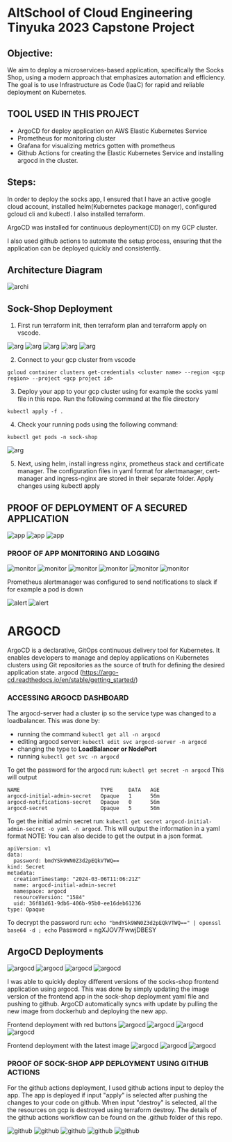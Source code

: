 # AltSchool of Cloud Engineering Tinyuka 2023 Capstone Project 

## Objective:

We aim to deploy a microservices-based application, specifically the Socks Shop, using a modern approach that emphasizes automation and efficiency. The goal is to use Infrastructure as Code (IaaC) for rapid and reliable deployment on Kubernetes.

## TOOL USED IN THIS PROJECT
- ArgoCD for deploy application on AWS Elastic Kubernetes Service
- Prometheus for monitoring cluster
- Grafana for visualizing metrics gotten with prometheus
- Github Actions for creating the Elastic Kubernetes Service and installing argocd in the cluster.

## Steps:
In order to deploy the socks app, I ensured that I have an active google cloud account, installed helm(Kubernetes package manager), configured gcloud cli and kubectl. I also installed terraform.

ArgoCD was installed for continuous deployment(CD) on my GCP cluster. 

I also used github actions to automate the setup process, ensuring that the application can be deployed quickly and consistently.

## Architecture Diagram
![archi](./Images/diagram.jpeg)

## Sock-Shop Deployment
1. First run terraform init, then terraform plan and terraform apply on vscode.

![arg](./Images/gcp5.jpg)
![arg](./Images/gcp2.jpg)
![arg](./Images/gcp3.jpg)
![arg](./Images/gcp4.jpg)
![arg](./Images/gcp1.jpg)


2. Connect to your gcp cluster from vscode
````
gcloud container clusters get-credentials <cluster name> --region <gcp region> --project <gcp project id>
````
3. Deploy your app to your gcp cluster using for example the socks yaml file in this repo. Run the following command at the file directory

````
kubectl apply -f .
````

4. Check your running pods using the following command:
````
kubectl get pods -n sock-shop
````

![arg](./Images/p1.jpg)

5. Next, using helm, install ingress nginx, prometheus stack and certificate manager. The configuration files in yaml format for alertmanager, cert-manager and ingress-nginx are stored in their separate folder. Apply changes using kubectl apply 

## PROOF OF DEPLOYMENT OF A SECURED APPLICATION
![app](./Images/sock2.jpg)
![app](./Images/sock1.jpg)
![app](./Images/sock3.jpg)

### PROOF OF APP MONITORING AND LOGGING
![monitor](./Images/prometheus4.jpg)
![monitor](./Images/prometheus2.jpg)
![monitor](./Images/prometheus.jpg)
![monitor](./Images/grafana5.jpg)
![monitor](./Images/grafana.jpg)
![monitor](./Images/grafana2.jpg)

Prometheus alertmanager was configured to send notifications to slack if for example a pod is down


![alert](./Images/prometheus3.jpg)
![alert](./Images/slack1.jpg)


# ARGOCD 
ArgoCD is a declarative, GitOps continuous delivery tool for Kubernetes. It enables developers to manage and deploy applications on Kubernetes clusters using Git repositories as the source of truth for defining the desired application state. argocd (https://argo-cd.readthedocs.io/en/stable/getting_started/)


### ACCESSING ARGOCD DASHBOARD
The argocd-server had a cluster ip so the service type was changed to a loadbalancer. This was done by:
- running the command `kubectl get all -n argocd`
- editing argocd server: `kubectl edit svc argocd-server -n argocd`
- changing the type to **LoadBalancer or NodePort**
- running `kubectl get svc -n argocd`

To get the password for the argocd run:
`kubectl get secret -n argocd`
This will output
```
NAME                          TYPE     DATA   AGE
argocd-initial-admin-secret   Opaque   1      56m
argocd-notifications-secret   Opaque   0      56m
argocd-secret                 Opaque   5      56m

```
To get the initial admin secret run:
`kubectl get secret argocd-initial-admin-secret -o yaml -n argocd`. This will output the information in a yaml format
NOTE: You can also decide to get the output in a json format.

```
apiVersion: v1
data:
  password: bmdYSk9WN0Z3d2pEQkVTWQ==
kind: Secret
metadata:
  creationTimestamp: "2024-03-06T11:06:21Z"
  name: argocd-initial-admin-secret
  namespace: argocd
  resourceVersion: "1584"
  uid: 36f81d61-9db6-406b-95b0-ee16deb61236
type: Opaque

```
To decrypt the password run:
`echo "bmdYSk9WN0Z3d2pEQkVTWQ==" | openssl base64 -d ; echo`
Password = ngXJOV7FwwjDBESY


## ArgoCD Deployments

![argocd](./Images/argocd1.jpg)
![argocd](./Images/argocd2.jpg)
![argocd](./Images/argocd3.jpg)
![argocd](./Images/argocd4.jpg)

I was able to quickly deploy different versions of the socks-shop frontend application using argocd. This was done by simply updating the image version of the frontend app in the sock-shop deployment yaml file and pushing to github. ArgoCD automatically syncs with update by pulling the new image from dockerhub and deploying the new app.

Frontend deployment with red buttons
![argocd](./Images/argocd5.jpg)
![argocd](./Images/argocd6.jpg)
![argocd](./Images/argocd11.jpg)
![argocd](./Images/argocd12.jpg)

Frontend deployment with the latest image
![argocd](./Images/argocd8.jpg)
![argocd](./Images/argocd9.jpg)
![argocd](./Images/argocd10.jpg)


### PROOF OF SOCK-SHOP APP DEPLOYMENT USING GITHUB ACTIONS

For the github actions deployment, I used github actions input to deploy the app. The app is deployed if input "apply" is selected after pushing the changes to your code on github. When input "destroy" is selected, all the the resources on gcp is destroyed using terraform destroy. The details of the github actions workflow can be found on the .github folder of this repo.

![github](./Images/git2.jpg)
![github](./Images/git3.jpg)
![github](./Images/git4.jpg)
![github](./Images/git5.jpg)
![github](./Images/git6.jpg)
